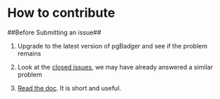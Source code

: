 # How to contribute #

##Before Submitting an issue##

1. Upgrade to the latest version of pgBadger and see if the problem remains

2. Look at the [closed issues](https://github.com/dalibo/pgbadger/issues?state=closed), we may have already answered a similar problem

3. [Read the doc](http://dalibo.github.com/pgbadger/documentation.html). It is short and useful.
